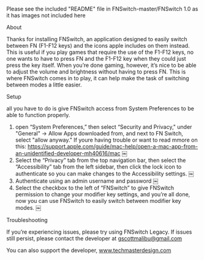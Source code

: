 Please see the included "README" file in FNSwitch-master/FNSwitch 1.0 as it has images not included here 

About 

Thanks for installing FNSwitch, an application designed to easily switch between FN (F1-F12 keys) and the icons apple includes on them instead. This is useful if you play games that require the use of the F1-F12 keys, no one wants to have to press FN and the F1-F12 key when they could just press the key itself. When you’re done gaming, however, it’s nice to be able to adjust the volume and brightness without having to press FN. This is where FNSwitch comes in to play, it can help make the task of switching between modes a little easier. 

Setup 

all you have to do is give FNSwitch access from System Preferences to be able to function properly. 

1) open “System Preferences,” then select “Security and Privacy," under "General" -> Allow Apps downloaded from, and next to FN Switch, select "allow anyway." If youre having trouble or want to read mmore on this: 
https://support.apple.com/guide/mac-help/open-a-mac-app-from-an-unidentified-developer-mh40616/mac
￼
2) Select the “Privacy” tab from the top navigation bar, then select the “Accessibility” tab from the left sidebar, then click the lock icon to authenticate so you can make changes to the Accessibility settings.
￼
3) Authenticate using an admin username and password
￼
4) Select the checkbox to the left of “FNSwitch” to give FNSwitch permission to change your modifier key settings, and you’re all done, now you can use FNSwitch to easily switch between modifier key modes. 
￼

Troubleshooting

If you’re experiencing issues, please try using FNSwitch Legacy. If issues still persist, please contact the developer at gscottmalibu@gmail.com

You can also support the developer, www.techmasterdesign.com
